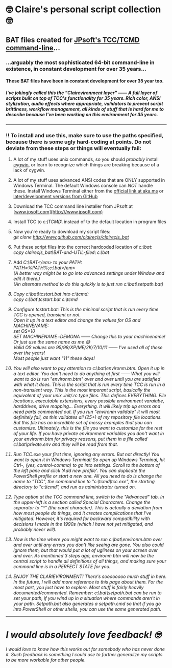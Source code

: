 # 🤓 Claire's personal script collection 🤓

## BAT files created for [JPsoft's TCC/TCMD command-line](http://www.JPSoft.com)...

### ...arguably the most sophisticated 64-bit command-line in existence, in constant development for over 35 years...

#### These BAT files have been in constant development for over 35 year too.

##### I've jokingly called this the "Clairevironment layer" —— A full layer of scripts built on top of TCC's functionality for 35 years. Rich color, ANSI stylization, audio effects where appropriate, validators to prevent script brittlness, workflow management, all kinds of stuff that is hard for me to describe because I've been working on this environment for 35 years.



---------------------------------


### ‼ To install and use this, make sure to use the paths specified, because there is some ugly hard-coding at points. Do not deviate from these steps or things will eventually fail:

1. A lot of my stuff uses unix commands, so you should <em>probably</em> install [cygwin](https://www.cygwin.com/install.html), or learn to recognize which things are breaking because of a lack of cygwin.

1. A lot of my stuff uses advanced ANSI codes that are ONLY supported in Windows Terminal.  The default Windows console can *NOT* handle these.  Install Windows Terminal either from the [official link at aka.ms](https://aka.ms/terminal) or [later/development versions from GitHub](https://github.com/microsoft/terminal)

1. Download the TCC command line installer from JPsoft at [www.jpsoft.com](http:///www.jpsoft.com)

1. Install TCC to <em>c:\TCMD\ </em>instead of to the default location in program files

1. Now you're ready to download my script files:<BR>
   <em>git clone http://www.github.com/clairecjs/clairecjs_bat</em>

1. Put these script files into the correct hardcoded location of *c:\bat*:<br>
   <em>copy clairecjs_bat\BAT-and-UTIL-files\ c:\bat</em>

1. Add <em>C:\BAT\</em> to your PATH:<BR>
   <em>PATH=%PATH%;c:\bat\</em><BR>
   (A better way might be to go into advanced settings under Window and edit it there.)<BR>
   (An alternate method to do this quickly is to just run c:\bat\setpath.bat)

1. Copy *c:\bat\tcstart.bat* into *c:\tcmd*:<BR>
   <em>copy c:\bat\tcstart.bat c:\tcmd</em>

1. Configure *tcstart.bat*:    This is the minimal script that is run every time TCC is opened, transient or not.<BR>
   Open it up in a text editor and change the values for OS and MACHINENAME:<BR>
   <em>set OS=10</em><BR>
   <em>SET MACHINENAME=DEMONA</em> —— Change this to your machinename! Or just use the same name as me 😅<BR>
   Valid OS values are 95/98/XP/ME/2K/7/10/11 —— I've used all of these over the years!<BR>
   Most people just want "11" these days!<BR>

1. You will also want to pay attention to *c:\bat\environm.btm*. Open it up in a text editor. You don't need to do anything at first —— What you will want to do is run "environm.btm" over and over until you are satisfied with what it does. This is the script that is run every time TCC is run in a non-transient way. This is the most imporant script, basically the equivalent of your unix .init/.rc type files. This defines EVERYTHING. File locations, executable extensions, every possible environment varaiabe, harddrives, drive mapping... Everything. It will likely trip up errors and need parts commented out. If you run "environm validate" it will most definitely fail, as this validates all (25+) of my repository file locations.  But this file has an incredible set of messy examples that you can customize. Ultimately, this is the file you want to customize for the rest of your life. If you have private environment variables you don't want in your environm.btm for privacy reasons, put them in a file called c:\bat\private.env and they will be read from that.

1. Run TCC.exe your first time, ignoring any errors.  But not directly!  You want to open it in Windows Terminal!   So open up Windows Terminal, hit Ctrl-, (yes, control-comma) to go into settings. Scroll to the bottom of the left pane and click <em>'Add new profile'</em>. You can duplicate the PowerShell profile or start a new one.  All you need to do is change the name to "TCC", the command line to "c:\tcmd\tcc.exe", the starting directory to "c:\tcmd", and run as administrator turned on.

1. Type <em>option</em> at the TCC command line, switch to the "Advanced" tab.  In the upper-left is a section called *Special Characters*.  Change the separator to "^" (the caret character). This is actually a deviation from how most people do things, and it creates complications that I've mitigated. However, it's required for backward compatibility with decisions I made in the 1990s (which I have not yet mitigated, and probably never will).

1. Now is the time where you might want to run *c:\bat\environm.btm* over and over until any errors you don't like seeing are gone. You also could ignore them, but that would put a lot of ugliness on your screen over and over.  As mentioned 3 steps ago, *environm.btm* will now be the central script to handle all definitions of all things, and making sure your command line is in a PERFECT STATE for you.

1. ENJOY THE CLARIEVIRONMENT!  There's soooooooo much stuff in here. In the future, I will add more reference to this page about them. For the most part, you just have to explore. Most stuff is fairly heavily documented/commented.
   Remember: *c:\bat\setpath.bat* can be run to set your path, if you wind up in a situation where commands aren't in your path. 
   Setpath.bat also generates a *setpath.cmd* so that if you go into PowerShell or other shells, you can use the same generated path.


---------------------------------


# I would absolutely love feedback! 🤓

I would love to know how this works out for somebody who has never done it. Such feedback is something I could use to further generalize my scripts to be more workable for other people.

